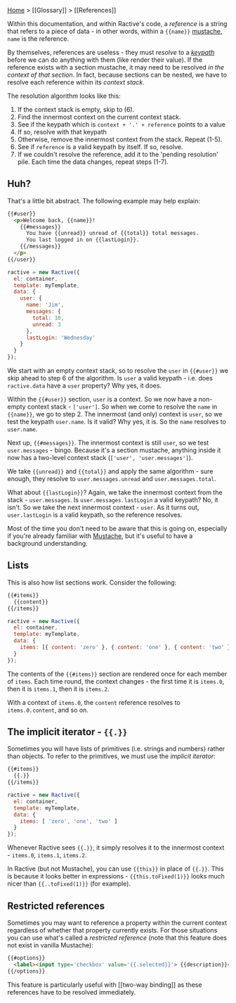 [Home](ractive-js-documentation) > [[Glossary]] > [[References]]

Within this documentation, and within Ractive's code, a *reference* is a string that refers to a piece of data - in other words, within a `{{name}}` [mustache](mustaches), `name` is the reference.

By themselves, references are useless - they must *resolve* to a *[keypath](keypaths)* before we can do anything with them (like render their value). If the reference exists with a section mustache, it may need to be resolved *in the context of that section*. In fact, because sections can be nested, we have to resolve each reference within its *context stack*.

The resolution algorithm looks like this:

1. If the context stack is empty, skip to (6).
2. Find the innermost context on the current context stack.
3. See if the keypath which is `context + '.' + reference` points to a value
4. If so, resolve with that keypath
5. Otherwise, remove the innermost context from the stack. Repeat (1-5).
6. See if `reference` is a valid keypath by itself. If so, resolve.
7. If we couldn't resolve the reference, add it to the 'pending resolution' pile. Each time the data changes, repeat steps (1-7).


## Huh?

That's a little bit abstract. The following example may help explain:

```html
{{#user}}
  <p>Welcome back, {{name}}!
    {{#messages}}
      You have {{unread}} unread of {{total}} total messages.
      You last logged in on {{lastLogin}}.
    {{/messages}}
  </p>
{{/user}}
```

```js
ractive = new Ractive({
  el: container,
  template: myTemplate,
  data: {
    user: {
      name: 'Jim',
      messages: {
        total: 10,
        unread: 3
      },
      lastLogin: 'Wednesday'
    }
  }
});
```

We start with an empty context stack, so to resolve the `user` in `{{#user}}` we skip ahead to step 6 of the algorithm. Is `user` a valid keypath - i.e. does `ractive.data` have a `user` property? Why yes, it does.

Within the `{{#user}}` section, `user` is a context. So we now have a non-empty context stack - `['user']`. So when we come to resolve the `name` in `{{name}}`, we go to step 2. The innermost (and only) context is `user`, so we test the keypath `user.name`. Is it valid? Why yes, it is. So the `name` resolves to `user.name`.

Next up, `{{#messages}}`. The innermost context is still `user`, so we test `user.messages` - bingo. Because it's a section mustache, anything inside it now has a two-level context stack (`['user', 'user.messages']`).

We take `{{unread}}` and `{{total}}` and apply the same algorithm - sure enough, they resolve to `user.messages.unread` and `user.messages.total`.

What about `{{lastLogin}}`? Again, we take the innermost context from the stack - `user.messages`. Is `user.messages.lastLogin` a valid keypath? No, it isn't. So we take the next innermost context - `user`. As it turns out, `user.lastLogin` is a valid keypath, so the reference resolves.

Most of the time you don't need to be aware that this is going on, especially if you're already familiar with [Mustache](mustaches), but it's useful to have a background understanding.


## Lists

This is also how list sections work. Consider the following:

```html
{{#items}}
  {{content}}
{{/items}}
```

```js
ractive = new Ractive({
  el: container,
  template: myTemplate,
  data: {
    items: [{ content: 'zero' }, { content: 'one' }, { content: 'two' }]
  }
});
```

The contents of the `{{#items}}` section are rendered once for each member of `items`. Each time round, the context changes - the first time it is `items.0`, then it is `items.1`, then it is `items.2`.

With a context of `items.0`, the `content` reference resolves to `items.0.content`, and so on.


## The implicit iterator - `{{.}}`

Sometimes you will have lists of primitives (i.e. strings and numbers) rather than objects. To refer to the primitives, we must use the *implicit iterator*:

```html
{{#items}}
  {{.}}
{{/items}}
```

```js
ractive = new Ractive({
  el: container,
  template: myTemplate,
  data: {
    items: [ 'zero', 'one', 'two' ]
  }
});
```

Whenever Ractive sees `{{.}}`, it simply resolves it to the innermost context - `items.0`, `items.1`, `items.2`.

In Ractive (but not Mustache), you can use `{{this}}` in place of `{{.}}`. This is because it looks better in expressions - `{{this.toFixed(1)}}` looks much nicer than `{{..toFixed(1)}}` (for example).

## Restricted references

Sometimes you may want to reference a property within the current context regardless of whether that property currently exists. For those situations you can use what's called a *restricted reference* (note that this feature does not exist in vanilla Mustache):

```html
{{#options}}
  <label><input type='checkbox' value='{{.selected}}'> {{description}}</label>
{{/options}}
```

This feature is particularly useful with [[two-way binding]] as these references have to be resolved immediately.
